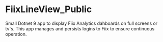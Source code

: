 # FiixLineView_Public
Small Dotnet 9 app to display Fiix Analytics dahboards on full screens or tv's.  This app manages and persists logins to Fiix to ensure continuous operation. 

